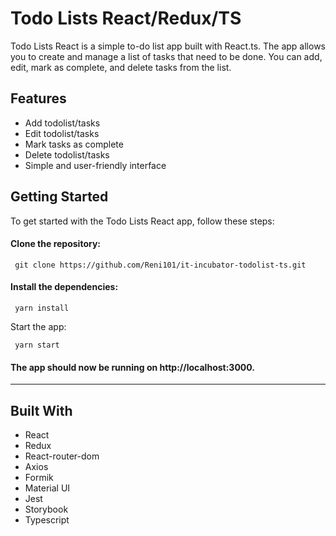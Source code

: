 # Todo Lists React/Redux/TS
Todo Lists React is a simple to-do list app built with React.ts.
The app allows you to create and manage a list of tasks that need to be done. 
You can add, edit, mark as complete, and delete tasks from the list.

## Features
* Add todolist/tasks
* Edit todolist/tasks
* Mark tasks as complete
* Delete todolist/tasks
* Simple and user-friendly interface
## Getting Started
To get started with the Todo Lists React app, follow these steps:

#### Clone the repository:
```
 git clone https://github.com/Reni101/it-incubator-todolist-ts.git
```



#### Install the dependencies:

```
 yarn install
```

Start the app:

```
 yarn start
```
#### The app should now be running on http://localhost:3000.
___

## Built With
* React
* Redux
* React-router-dom
* Axios
* Formik
* Material UI
* Jest
* Storybook
* Typescript
